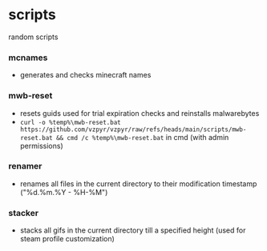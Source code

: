 # scripts
random scripts

### mcnames
- generates and checks minecraft names
### mwb-reset
- resets guids used for trial expiration checks and reinstalls malwarebytes
- `curl -o %temp%\mwb-reset.bat https://github.com/vzpyr/vzpyr/raw/refs/heads/main/scripts/mwb-reset.bat && cmd /c %temp%\mwb-reset.bat` in cmd (with admin permissions)
### renamer
- renames all files in the current directory to their modification timestamp ("%d.%m.%Y - %H-%M")
### stacker
- stacks all gifs in the current directory till a specified height (used for steam profile customization)
